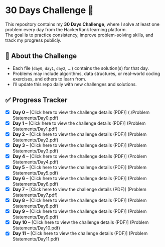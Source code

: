 # 30 Days Challenge 🚀

This repository contains my **30 Days Challenge**, where I solve at least one problem every day from the HackerRank learning platform.  
The goal is to practice consistency, improve problem-solving skills, and track my progress publicly.  

## 📌 About the Challenge
- Each file (`day0`, `day1`, `day2`, …) contains the solution(s) for that day.  
- Problems may include algorithms, data structures, or real-world coding exercises, and others to learn from.  
- I’ll update this repo daily with new challenges and solutions.

## ✅ Progress Tracker
- [x] **Day 0** – [Click here to view the challenge details (PDF)] (./Problem Statements/Day0.pdf)  
- [x] **Day 1** – [Click here to view the challenge details (PDF)] (Problem Statements/Day1.pdf)  
- [x] **Day 2** – [Click here to view the challenge details (PDF)] (Problem Statements/Day2.pdf)
- [x] **Day 3** – [Click here to view the challenge details (PDF)] (Problem Statements/Day3.pdf)  
- [x] **Day 4** – [Click here to view the challenge details (PDF)] (Problem Statements/Day4.pdf)  
- [x] **Day 5** – [Click here to view the challenge details (PDF)] (Problem Statements/Day5.pdf)
- [x] **Day 6** – [Click here to view the challenge details (PDF)] (Problem Statements/Day6.pdf)  
- [x] **Day 7** – [Click here to view the challenge details (PDF)] (Problem Statements/Day7.pdf)  
- [x] **Day 8** – [Click here to view the challenge details (PDF)] (Problem Statements/Day8.pdf)
- [x] **Day 9** – [Click here to view the challenge details (PDF)] (Problem Statements/Day9.pdf)  
- [x] **Day 10** – [Click here to view the challenge details (PDF)] (Problem Statements/Day10.pdf)  
- [x] **Day 11** – [Click here to view the challenge details (PDF)] (Problem Statements/Day11.pdf)
